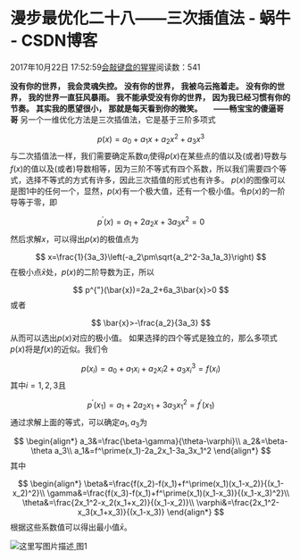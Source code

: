 
# 漫步最优化二十八——三次插值法 - 蜗牛 - CSDN博客


2017年10月22日 17:52:59[会敲键盘的猩猩](https://me.csdn.net/u010182633)阅读数：541



$\textbf{没有你的世界，}$
$\textbf{我会灵魂失控。}$
$\textbf{没有你的世界，}$
$\textbf{我被乌云拖着走。}$
$\textbf{没有你的世界，}$
$\textbf{我的世界一直狂风暴雨。}$
$\textbf{我不能承受没有你的世界，}$
$\textbf{因为我已经习惯有你的节奏。}$
$\textbf{其实我的愿望很小，}$
$\textbf{那就是每天看到你的微笑。}$
$\quad\textbf{——畅宝宝的傻逼哥哥}$
另一个一维优化方法是三次插值法，它是基于三阶多项式

$$
p(x)=a_0+a_1x+a_2x^2+a_3x^3
$$
与二次插值法一样，我们需要确定系数$a_i$使得$p(x)$在某些点的值以及(或者)导数与$f(x)$的值以及(或者)导数相等，因为三阶不等式有四个系数，所以我们需要四个等式，选择不等式的方式有许多，因此三次插值的形式也有许多。
$p(x)$的图像可以是图1中的任何一个，显然，$p(x)$有一个极大值，还有一个极小值。令$p(x)$的一阶导等于零，即

$$
p^\prime(x)=a_1+2a_2x+3a_3x^2=0
$$
然后求解$x$，可以得出$p(x)$的极值点为

$$
x=\frac{1}{3a_3}\left(-a_2\pm\sqrt{a_2^2-3a_1a_3}\right)
$$
在极小点$\bar{x}$处，$p(x)$的二阶导数为正，所以

$$
p^{"}(\bar{x})=2a_2+6a_3\bar{x}>0
$$
或者

$$
\bar{x}>-\frac{a_2}{3a_3}
$$
从而可以选出$p(x)$对应的极小值。
如果选择的四个等式是独立的，那么多项式$p(x)$将是$f(x)$的近似。我们令

$$
p(x_i)=a_0+a_1x_i+a_2x_i2+a_3x_i^3=f(x_i)
$$
其中$i=1,2,3$且

$$
p^\prime(x_1)=a_1+2a_2x_1+3a_3x_1^2=f^\prime(x_1)
$$
通过求解上面的等式，可以确定$a_1,a_3$为

$$
\begin{align*}
a_3&=\frac{\beta-\gamma}{\theta-\varphi}\\
a_2&=\beta-\theta a_3\\
a_1&=f^\prime(x_1)-2a_2x_1-3a_3x_1^2
\end{align*}
$$
其中

$$
\begin{align*}
\beta&=\frac{f(x_2)-f(x_1)+f^\prime(x_1)(x_1-x_2)}{(x_1-x_2)^2}\\
\gamma&=\frac{f(x_3)-f(x_1)+f^\prime(x_1)(x_1-x_3)}{(x_1-x_3)^2}\\
\theta&=\frac{2x_1^2-x_2(x_1+x_2)}{(x_1-x_2)}\\
\varphi&=\frac{2x_1^2-x_3(x_1+x_3)}{(x_1-x_3)}
\end{align*}
$$
根据这些系数值可以得出最小值$\bar{x}$。

![这里写图片描述](https://img-blog.csdn.net/20171022174702619?watermark/2/text/aHR0cDovL2Jsb2cuY3Nkbi5uZXQvdTAxMDE4MjYzMw==/font/5a6L5L2T/fontsize/400/fill/I0JBQkFCMA==/dissolve/70/gravity/SouthEast)[ ](https://img-blog.csdn.net/20171022174702619?watermark/2/text/aHR0cDovL2Jsb2cuY3Nkbi5uZXQvdTAxMDE4MjYzMw==/font/5a6L5L2T/fontsize/400/fill/I0JBQkFCMA==/dissolve/70/gravity/SouthEast)
图1

[
						](https://img-blog.csdn.net/20171022174702619?watermark/2/text/aHR0cDovL2Jsb2cuY3Nkbi5uZXQvdTAxMDE4MjYzMw==/font/5a6L5L2T/fontsize/400/fill/I0JBQkFCMA==/dissolve/70/gravity/SouthEast)
[
	](https://img-blog.csdn.net/20171022174702619?watermark/2/text/aHR0cDovL2Jsb2cuY3Nkbi5uZXQvdTAxMDE4MjYzMw==/font/5a6L5L2T/fontsize/400/fill/I0JBQkFCMA==/dissolve/70/gravity/SouthEast)

